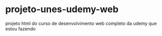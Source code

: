 # projeto-unes-udemy-web
projeto html do curso de desenvolvimento web completo da udemy que estou fazendo
